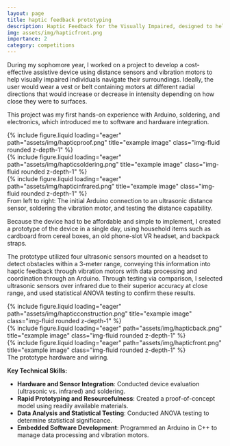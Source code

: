 ```yaml
---
layout: page
title: haptic feedback prototyping
description: Haptic Feedback for the Visually Impaired, designed to help the blind in understanding their surroundings (2021 Gwinnett School of Mathematics, Science, and Technology Science and Engineering Fair)
img: assets/img/hapticfront.png
importance: 2
category: competitions
---
```


During my sophomore year, I worked on a project to develop a cost-effective assistive device using distance sensors and vibration motors to help visually impaired individuals navigate their surroundings. Ideally, the user would wear a vest or belt containing motors at different radial directions that would increase or decrease in intensity depending on how close they were to surfaces.

This project was my first hands-on experience with Arduino, soldering, and electronics, which introduced me to software and hardware integration.

<div class="row">
    <div class="col-sm mt-3 mt-md-0">
        {% include figure.liquid loading="eager" path="assets/img/hapticproof.png" title="example image" class="img-fluid rounded z-depth-1" %}
    </div>
    <div class="col-sm mt-3 mt-md-0">
        {% include figure.liquid loading="eager" path="assets/img/hapticsoldering.png" title="example image" class="img-fluid rounded z-depth-1" %}
    </div>
    <div class="col-sm mt-3 mt-md-0">
        {% include figure.liquid loading="eager" path="assets/img/hapticinfrared.png" title="example image" class="img-fluid rounded z-depth-1" %}
    </div>
</div>
<div class="caption">
    From left to right: The initial Arduino connection to an ultrasonic distance sensor, soldering the vibration motor, and testing the distance capability.
</div>

Because the device had to be affordable and simple to implement, I created a prototype of the device in a single day, using household items such as cardboard from cereal boxes, an old phone-slot VR headset, and backpack straps. 

The prototype utilized four ultrasonic sensors mounted on a headset to detect obstacles within a 3-meter range, conveying this information into haptic feedback through vibration motors with data processing and coordination through an Arduino. Through testing via comparison, I selected ultrasonic sensors over infrared due to their superior accuracy at close range, and used statistical ANOVA testing to confirm these results.

<div class="row">
    <div class="col-sm mt-3 mt-md-0">
        {% include figure.liquid loading="eager" path="assets/img/hapticconstruction.png" title="example image" class="img-fluid rounded z-depth-1" %}
    </div>
    <div class="col-sm mt-3 mt-md-0">
        {% include figure.liquid loading="eager" path="assets/img/hapticback.png" title="example image" class="img-fluid rounded z-depth-1" %}
    </div>
    <div class="col-sm mt-3 mt-md-0">
        {% include figure.liquid loading="eager" path="assets/img/hapticfront.png" title="example image" class="img-fluid rounded z-depth-1" %}
    </div>
</div>
<div class="caption">
    The prototype hardware and wiring.
</div>

**Key Technical Skills:**
- **Hardware and Sensor Integration**: Conducted device evaluation (ultrasonic vs. infrared) and soldering.
- **Rapid Prototyping and Resourcefulness**: Created a proof-of-concept model using readily available materials.
- **Data Analysis and Statistical Testing**: Conducted ANOVA testing to determine statistical significance.
- **Embedded Software Development**: Programmed an Arduino in C++ to manage data processing and vibration motors.
